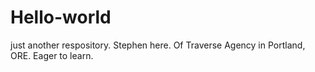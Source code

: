 # Hello-world
just another respository. 
Stephen here. Of Traverse Agency in Portland, ORE. Eager to learn. 
